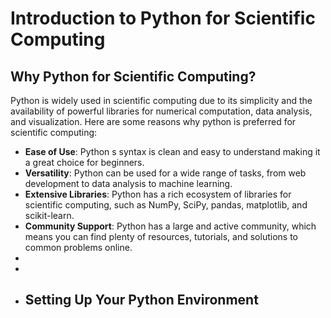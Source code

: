 # Introduction to Python for Scientific Computing

## Why Python for Scientific Computing?

Python is widely used in scientific computing due to its simplicity and the availability of powerful libraries for numerical computation, data analysis, and visualization. Here are some reasons why python is preferred for scientific computing:

- **Ease of Use**: Python s syntax is clean and easy to understand  making it a great choice for beginners.
- **Versatility**: Python can be used for a wide range of tasks, from web development to data analysis to machine learning.
- **Extensive Libraries**: Python has a rich ecosystem of libraries for scientific computing, such as NumPy, SciPy, pandas, matplotlib, and scikit-learn.
- **Community Support**: Python has a large and active community, which means you can find plenty of resources, tutorials, and solutions to common problems online.
-
-
- ## Setting Up Your Python Environment

